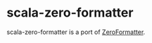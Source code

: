 # scala-zero-formatter

scala-zero-formatter is a port of [ZeroFormatter](https://github.com/neuecc/ZeroFormatter).

